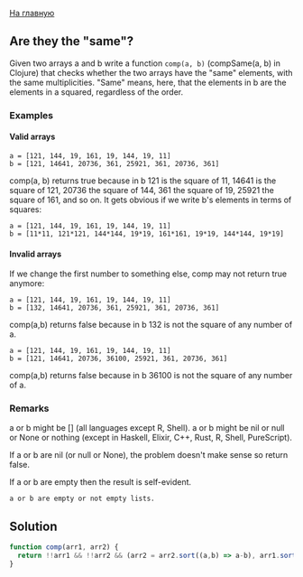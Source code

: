 [На главную](https://github.com/svgaryaev/codewars)

## Are they the "same"?

Given two arrays a and b write a function `comp(a, b)` (compSame(a, b) in Clojure) that checks whether the two arrays have the "same" elements, with the same multiplicities. "Same" means, here, that the elements in b are the elements in a squared, regardless of the order.

### Examples

#### Valid arrays

```
a = [121, 144, 19, 161, 19, 144, 19, 11]
b = [121, 14641, 20736, 361, 25921, 361, 20736, 361]
```

comp(a, b) returns true because in b 121 is the square of 11, 14641 is the square of 121, 20736 the square of 144, 361 the square of 19, 25921 the square of 161, and so on. It gets obvious if we write b's elements in terms of squares:

```
a = [121, 144, 19, 161, 19, 144, 19, 11]
b = [11*11, 121*121, 144*144, 19*19, 161*161, 19*19, 144*144, 19*19]
```

#### Invalid arrays

If we change the first number to something else, comp may not return true anymore:

```
a = [121, 144, 19, 161, 19, 144, 19, 11]
b = [132, 14641, 20736, 361, 25921, 361, 20736, 361]
```

comp(a,b) returns false because in b 132 is not the square of any number of a.

```
a = [121, 144, 19, 161, 19, 144, 19, 11]
b = [121, 14641, 20736, 36100, 25921, 361, 20736, 361]
```

comp(a,b) returns false because in b 36100 is not the square of any number of a.

### Remarks

a or b might be [] (all languages except R, Shell). a or b might be nil or null or None or nothing (except in Haskell, Elixir, C++, Rust, R, Shell, PureScript).

If a or b are nil (or null or None), the problem doesn't make sense so return false.

If a or b are empty then the result is self-evident.

```
a or b are empty or not empty lists.
```

## Solution

```js
function comp(arr1, arr2) {
  return !!arr1 && !!arr2 && (arr2 = arr2.sort((a,b) => a-b), arr1.sort((a,b) => a-b).every((e, i) => e ** 2 === arr2[i]));
}
```
